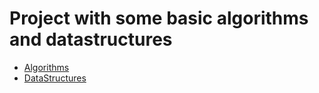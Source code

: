 # Project with some basic algorithms and datastructures

* [Algorithms](./Algorithms/Readme.md)
* [DataStructures](./DataStructures/Readme.md)
